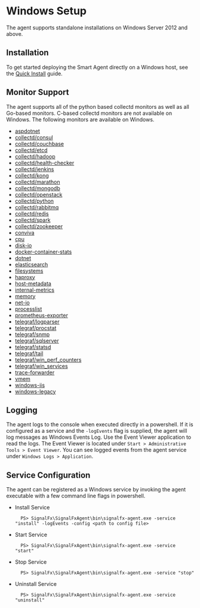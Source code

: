 # Windows Setup

The agent supports standalone installations on Windows Server 2012 and above.

## Installation

To get started deploying the Smart Agent directly on a Windows host, see the
[Quick Install](./quick-install.md) guide.

## Monitor Support

The agent supports all of the python based collectd monitors as well as all
Go-based monitors.  C-based collectd monitors are not available on Windows.
The following monitors are available on Windows.

- [aspdotnet](./monitors/aspdotnet.md)
- [collectd/consul](./monitors/collectd-consul.md)
- [collectd/couchbase](./monitors/collectd-couchbase.md)
- [collectd/etcd](./monitors/collectd-etcd.md)
- [collectd/hadoop](./monitors/collectd-hadoop.md)
- [collectd/health-checker](./monitors/collectd-health-checker.md)
- [collectd/jenkins](./monitors/collectd-jenkins.md)
- [collectd/kong](./monitors/collectd-kong.md)
- [collectd/marathon](./monitors/collectd-marathon.md)
- [collectd/mongodb](./monitors/collectd-mongodb.md)
- [collectd/openstack](./monitors/collectd-openstack.md)
- [collectd/python](./monitors/collectd-python.md)
- [collectd/rabbitmq](./monitors/collectd-rabbitmq.md)
- [collectd/redis](./monitors/collectd-redis.md)
- [collectd/spark](./monitors/collectd-spark.md)
- [collectd/zookeeper](./monitors/collectd-zookeeper.md)
- [conviva](./monitors/conviva.md)
- [cpu](./monitors/cpu.md)
- [disk-io](./monitors/disk-io.md)
- [docker-container-stats](./monitors/docker-container-stats.md)
- [dotnet](./monitors/dotnet.md)
- [elasticsearch](./monitors/elasticsearch.md)
- [filesystems](./monitors/filesystems.md)
- [haproxy](./monitors/haproxy.md)
- [host-metadata](./monitors/host-metadata.md)
- [internal-metrics](./monitors/internal-metrics.md)
- [memory](./monitors/memory.md)
- [net-io](./monitors/net-io.md)
- [processlist](./monitors/processlist.md)
- [prometheus-exporter](./monitors/prometheus-exporter.md)
- [telegraf/logparser](./monitors/telegraf-logparser.md)
- [telegraf/procstat](./monitors/telegraf-procstat.md)
- [telegraf/snmp](./monitors/telegraf-snmp.md)
- [telegraf/sqlserver](./monitors/telegraf-sqlserver.md)
- [telegraf/statsd](./monitors/telegraf-statsd.md)
- [telegraf/tail](./monitors/telegraf-tail.md)
- [telegraf/win_perf_counters](./monitors/telegraf-win_perf_counters.md)
- [telegraf/win_services](./monitors/telegraf-win_services.md)
- [trace-forwarder](./monitors/trace-forwarder.md)
- [vmem](./monitors/vmem.md)
- [windows-iis](./monitors/windows-iis.md)
- [windows-legacy](./monitors/windows-legacy.md)

## Logging

The agent logs to the console when executed directly in a powershell.  If it is configured
as a service and the `-logEvents` flag is supplied, the agent will log messages as
Windows Events Log.  Use the Event Viewer application to read the logs.  The Event
Viewer is located under `Start > Administrative Tools > Event Viewer`.  You can
see logged events from the agent service under `Windows Logs > Application`.

## Service Configuration

The agent can be registered as a Windows service by invoking the agent executable
with a few command line flags in powershell.

- Install Service

		PS> SignalFx\SignalFxAgent\bin\signalfx-agent.exe -service "install" -logEvents -config <path to config file>

- Start Service

		PS> SignalFx\SignalFxAgent\bin\signalfx-agent.exe -service "start"

- Stop Service

		PS> SignalFx\SignalFxAgent\bin\signalfx-agent.exe -service "stop"

- Uninstall Service

		PS> SignalFx\SignalFxAgent\bin\signalfx-agent.exe -service "uninstall"
